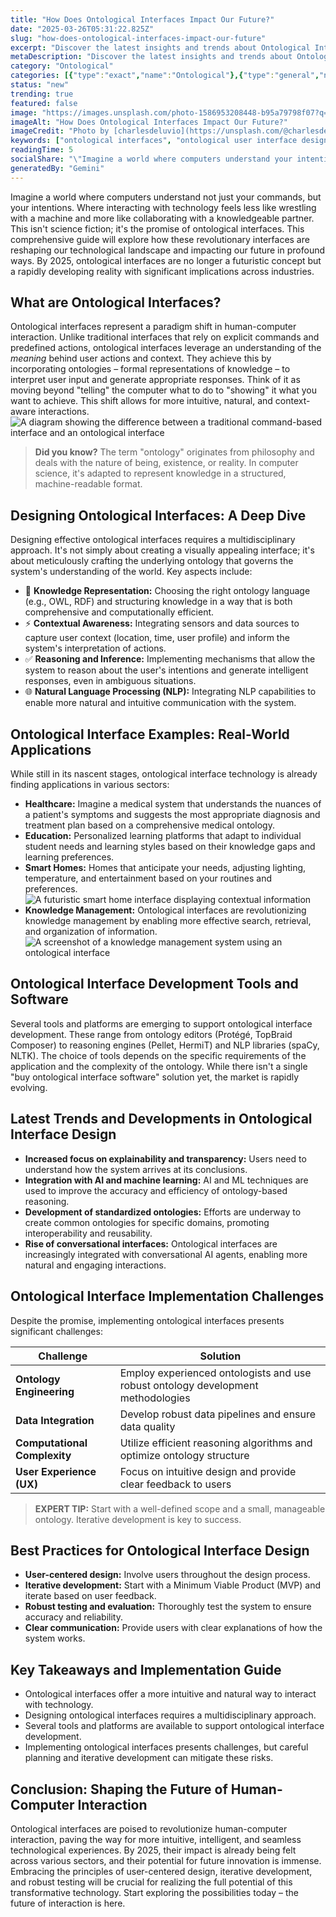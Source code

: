 ```yaml
---
title: "How Does Ontological Interfaces Impact Our Future?"
date: "2025-03-26T05:31:22.825Z"
slug: "how-does-ontological-interfaces-impact-our-future"
excerpt: "Discover the latest insights and trends about Ontological Interfaces. This comprehensive guide covers everything you need to know about Ontological Interfaces in 2025."
metaDescription: "Discover the latest insights and trends about Ontological Interfaces. This comprehensive guide covers everything you need to know about Ontological Interfa..."
category: "Ontological"
categories: [{"type":"exact","name":"Ontological"},{"type":"general","name":"Computer Science"},{"type":"medium","name":"Human-Computer Interaction"},{"type":"specific","name":"User Experience Design"},{"type":"niche","name":"Interface Prototyping"}]
status: "new"
trending: true
featured: false
image: "https://images.unsplash.com/photo-1586953208448-b95a79798f07?q=85&w=1200&fit=max&fm=webp&auto=compress"
imageAlt: "How Does Ontological Interfaces Impact Our Future?"
imageCredit: "Photo by [charlesdeluvio](https://unsplash.com/@charlesdeluvio) on Unsplash"
keywords: ["ontological interfaces", "ontological user interface design", "designing ontological interfaces", "ontological interface examples", "what are ontological interfaces?", "best practices ontological interface", "ontological interface development tools", "buy ontological interface software", "ontological interface for knowledge management", "ontological interface implementation challenges"]
readingTime: 5
socialShare: "\"Imagine a world where computers understand your intentions, not just your commands. That's the power of ontological interfaces, reshaping how we interact with technology forever.\""
generatedBy: "Gemini"
---
```




Imagine a world where computers understand not just your commands, but your intentions.  Where interacting with technology feels less like wrestling with a machine and more like collaborating with a knowledgeable partner. This isn't science fiction; it's the promise of ontological interfaces.  This comprehensive guide will explore how these revolutionary interfaces are reshaping our technological landscape and impacting our future in profound ways.  By 2025, ontological interfaces are no longer a futuristic concept but a rapidly developing reality with significant implications across industries.

## What are Ontological Interfaces?

Ontological interfaces represent a paradigm shift in human-computer interaction. Unlike traditional interfaces that rely on explicit commands and predefined actions, ontological interfaces leverage an understanding of the *meaning* behind user actions and context. They achieve this by incorporating ontologies – formal representations of knowledge – to interpret user input and generate appropriate responses.  Think of it as moving beyond "telling" the computer what to do to "showing" it what you want to achieve.  This shift allows for more intuitive, natural, and context-aware interactions.  ![A diagram showing the difference between a traditional command-based interface and an ontological interface](https://images.unsplash.com/photo-1715000938476-2b587d4482f5?q=85&w=1200&fit=max&fm=webp&auto=compress)

> **Did you know?** The term "ontology" originates from philosophy and deals with the nature of being, existence, or reality.  In computer science, it's adapted to represent knowledge in a structured, machine-readable format.

## Designing Ontological Interfaces: A Deep Dive

Designing effective ontological interfaces requires a multidisciplinary approach.  It's not simply about creating a visually appealing interface; it's about meticulously crafting the underlying ontology that governs the system's understanding of the world. Key aspects include:

* 🔑 **Knowledge Representation:** Choosing the right ontology language (e.g., OWL, RDF) and structuring knowledge in a way that is both comprehensive and computationally efficient.
* ⚡ **Contextual Awareness:** Integrating sensors and data sources to capture user context (location, time, user profile) and inform the system's interpretation of actions.
* ✅ **Reasoning and Inference:** Implementing mechanisms that allow the system to reason about the user's intentions and generate intelligent responses, even in ambiguous situations.
* 🌐 **Natural Language Processing (NLP):**  Integrating NLP capabilities to enable more natural and intuitive communication with the system.

## Ontological Interface Examples: Real-World Applications

While still in its nascent stages, ontological interface technology is already finding applications in various sectors:

* **Healthcare:**  Imagine a medical system that understands the nuances of a patient's symptoms and suggests the most appropriate diagnosis and treatment plan based on a comprehensive medical ontology.
* **Education:**  Personalized learning platforms that adapt to individual student needs and learning styles based on their knowledge gaps and learning preferences.
* **Smart Homes:**  Homes that anticipate your needs, adjusting lighting, temperature, and entertainment based on your routines and preferences. ![A futuristic smart home interface displaying contextual information](https://images.unsplash.com/photo-1715000959379-8443113e9c6e?q=85&w=1200&fit=max&fm=webp&auto=compress)
* **Knowledge Management:** Ontological interfaces are revolutionizing knowledge management by enabling more effective search, retrieval, and organization of information.  ![A screenshot of a knowledge management system using an ontological interface](https://images.unsplash.com/photo-1586953208448-b95a79798f07?q=85&w=1200&fit=max&fm=webp&auto=compress)

## Ontological Interface Development Tools and Software

Several tools and platforms are emerging to support ontological interface development.  These range from ontology editors (Protégé, TopBraid Composer) to reasoning engines (Pellet, HermiT) and NLP libraries (spaCy, NLTK).  The choice of tools depends on the specific requirements of the application and the complexity of the ontology.  While there isn't a single "buy ontological interface software" solution yet, the market is rapidly evolving.

## Latest Trends and Developments in Ontological Interface Design

* **Increased focus on explainability and transparency:** Users need to understand how the system arrives at its conclusions.
* **Integration with AI and machine learning:**  AI and ML techniques are used to improve the accuracy and efficiency of ontology-based reasoning.
* **Development of standardized ontologies:**  Efforts are underway to create common ontologies for specific domains, promoting interoperability and reusability.
* **Rise of conversational interfaces:**  Ontological interfaces are increasingly integrated with conversational AI agents, enabling more natural and engaging interactions.

## Ontological Interface Implementation Challenges

Despite the promise, implementing ontological interfaces presents significant challenges:

| Challenge                     | Solution                                                                     |
|------------------------------|-----------------------------------------------------------------------------|
| **Ontology Engineering**      | Employ experienced ontologists and use robust ontology development methodologies |
| **Data Integration**         | Develop robust data pipelines and ensure data quality                             |
| **Computational Complexity** | Utilize efficient reasoning algorithms and optimize ontology structure            |
| **User Experience (UX)**      | Focus on intuitive design and provide clear feedback to users                   |

> **EXPERT TIP:** Start with a well-defined scope and a small, manageable ontology. Iterative development is key to success.

## Best Practices for Ontological Interface Design

* **User-centered design:**  Involve users throughout the design process.
* **Iterative development:**  Start with a Minimum Viable Product (MVP) and iterate based on user feedback.
* **Robust testing and evaluation:**  Thoroughly test the system to ensure accuracy and reliability.
* **Clear communication:**  Provide users with clear explanations of how the system works.

## Key Takeaways and Implementation Guide

* Ontological interfaces offer a more intuitive and natural way to interact with technology.
* Designing ontological interfaces requires a multidisciplinary approach.
* Several tools and platforms are available to support ontological interface development.
* Implementing ontological interfaces presents challenges, but careful planning and iterative development can mitigate these risks.

## Conclusion: Shaping the Future of Human-Computer Interaction

Ontological interfaces are poised to revolutionize human-computer interaction, paving the way for more intuitive, intelligent, and seamless technological experiences. By 2025, their impact is already being felt across various sectors, and their potential for future innovation is immense.  Embracing the principles of user-centered design, iterative development, and robust testing will be crucial for realizing the full potential of this transformative technology.  Start exploring the possibilities today – the future of interaction is here.

